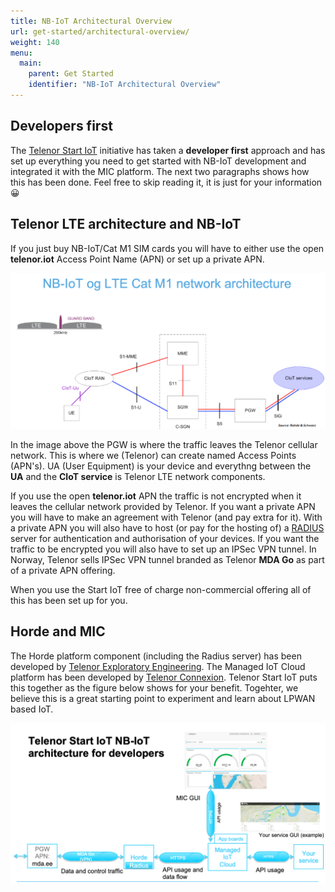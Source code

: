 ```yaml
---
title: NB-IoT Architectural Overview
url: get-started/architectural-overview/
weight: 140
menu:
  main:
    parent: Get Started
    identifier: "NB-IoT Architectural Overview"
---
```

## Developers first

The [Telenor Start IoT](https://startiot.telenor.com/) initiative has taken a **developer first** approach and has set up everything you need to get started with NB-IoT development and integrated it with the MIC platform. The next two paragraphs shows how this has been done. Feel free to skip reading it, it is just for your information :grinning:


## Telenor LTE architecture and NB-IoT
If you just buy NB-IoT/Cat M1 SIM cards you will have to either use the open **telenor.iot** Access Point Name (APN) or set up a private APN.

![Simplified Telenor LTE infrastructure](/images/architectural-overview-00-cellular-architecture.png "The LTE cellular network architecture")

In the image above the PGW is where the traffic leaves the Telenor cellular network. This is where we (Telenor) can create named Access Points (APN's). UA (User Equipment) is your device and everythng between the **UA** and the **CIoT service** is Telenor LTE network components.

If you use the open **telenor.iot** APN the traffic is not encrypted when it leaves the cellular network provided by Telenor. If you want a private APN you will have to make an agreement with Telenor (and pay extra for it). With a private APN you will also have to host (or pay for the hosting of) a [RADIUS](https://en.wikipedia.org/wiki/RADIUS) server for authentication and authorisation of your devices. If you want the traffic to be encrypted you will also have to set up an IPSec VPN tunnel. In Norway, Telenor sells IPSec VPN tunnel branded as Telenor **MDA Go** as part of a private APN offering.

When you use the Start IoT free of charge non-commercial offering all of this has been set up for you.

## Horde and MIC
The Horde platform component (including the Radius server) has been developed by [Telenor Exploratory Engineering](https://exploratory.engineering/). The Managed IoT Cloud platform has been developed by [Telenor Connexion](https://www.telenorconnexion.com/). Telenor Start IoT puts this together as the figure below shows for your benefit. Togehter, we believe this is a great starting point to experiment and learn about LPWAN based IoT.

![Telenor Start IoT NB-IoT developer architecture](/images/architectural-overview-01-developer-architecture.png "The LTE cellular network architecture")
